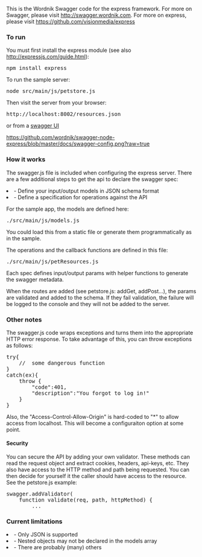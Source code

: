 This is the Wordnik Swagger code for the express framework.  For more on Swagger, please visit http://swagger.wordnik.com.  For more on express, please visit https://github.com/visionmedia/express

### To run

You must first install the express module (see also http://expressjs.com/guide.html):

<pre>
npm install express
</pre>

To run the sample server:
<pre>
node src/main/js/petstore.js
</pre>

Then visit the server from your browser:

<pre>
http://localhost:8002/resources.json
</pre>

or from a [swagger UI](https://github.com/wordnik/swagger-ui)

https://github.com/wordnik/swagger-node-express/blob/master/docs/swagger-config.png?raw=true

### How it works
The swagger.js file is included when configuring the express server.  There
are a few additional steps to get the api to declare the swagger spec:

<li> - Define your input/output models in JSON schema format

<li> - Define a specification for operations against the API

For the sample app, the models are defined here:

<pre>
./src/main/js/models.js
</pre>

You could load this from a static file or generate them programmatically as in the
sample.

The operations and the callback functions are defined in this file:

<pre>
./src/main/js/petResources.js
</pre>

Each spec defines input/output params with helper functions to generate the swagger
metadata.

When the routes are added (see petstore.js: addGet, addPost...), the params
are validated and added to the schema.  If they fail validation, the failure
will be logged to the console and they will not be added to the server.

### Other notes
The swagger.js code wraps exceptions and turns them into the appropriate HTTP
error response.  To take advantage of this, you can throw exceptions as follows:

<pre>
try{
	//	some dangerous function
}
catch(ex){
	throw {
		"code":401,
		"description":"You forgot to log in!"
	}
}
</pre>

Also, the "Access-Control-Allow-Origin" is hard-coded to "*" to allow access from
localhost.  This will become a configuraiton option at some point.

#### Security
You can secure the API by adding your own validator.  These methods can read the
request object and extract cookies, headers, api-keys, etc.  They also have
access to the HTTP method and path being requested.  You can then decide for
yourself it the caller should have access to the resource.  See the petstore.js
example:

<pre>
swagger.addValidator(
	function validate(req, path, httpMethod) {
		...
</pre>


### Current limitations

<li> - Only JSON is supported </li>

<li> - Nested objects may not be declared in the models array </li>

<li> - There are probably (many) others </li>